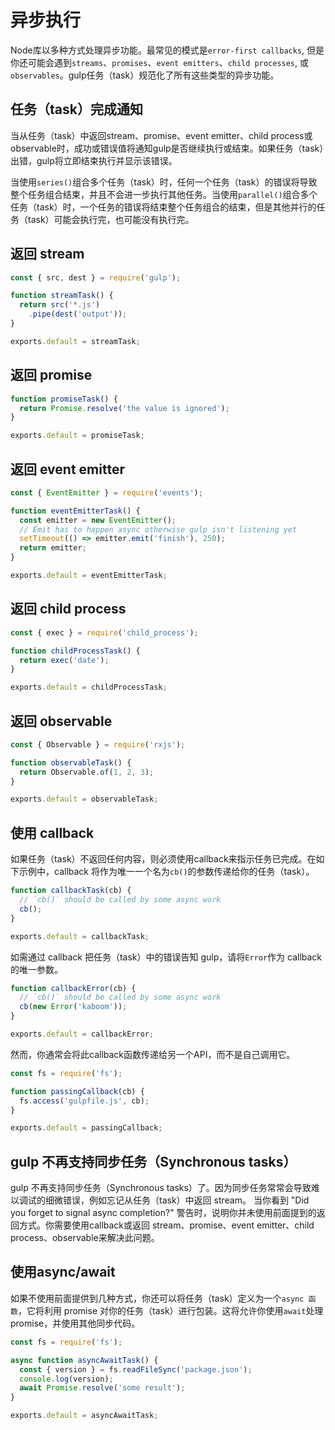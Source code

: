 # 异步执行
Node库以多种方式处理异步功能。最常见的模式是`error-first callbacks`, 但是你还可能会遇到`streams`、`promises`、`event emitters`、`child processes`, 或 `observables`。gulp任务（task）规范化了所有这些类型的异步功能。

## 任务（task）完成通知
当从任务（task）中返回stream、promise、event emitter、child process或observable时，成功或错误值将通知gulp是否继续执行或结束。如果任务（task）出错，gulp将立即结束执行并显示该错误。

当使用`series()`组合多个任务（task）时，任何一个任务（task）的错误将导致整个任务组合结束，并且不会进一步执行其他任务。当使用`parallel()`组合多个任务（task）时，一个任务的错误将结束整个任务组合的结束，但是其他并行的任务（task）可能会执行完，也可能没有执行完。

## 返回 stream
```js
const { src, dest } = require('gulp');

function streamTask() {
  return src('*.js')
    .pipe(dest('output'));
}

exports.default = streamTask;
```

## 返回 promise
```js
function promiseTask() {
  return Promise.resolve('the value is ignored');
}

exports.default = promiseTask;
```

## 返回 event emitter
```js
const { EventEmitter } = require('events');

function eventEmitterTask() {
  const emitter = new EventEmitter();
  // Emit has to happen async otherwise gulp isn't listening yet
  setTimeout(() => emitter.emit('finish'), 250);
  return emitter;
}

exports.default = eventEmitterTask;
```

## 返回 child process
```js
const { exec } = require('child_process');

function childProcessTask() {
  return exec('date');
}

exports.default = childProcessTask;
```

## 返回 observable
```js
const { Observable } = require('rxjs');

function observableTask() {
  return Observable.of(1, 2, 3);
}

exports.default = observableTask;
```

## 使用 callback
如果任务（task）不返回任何内容，则必须使用callback来指示任务已完成。在如下示例中，callback 将作为唯一一个名为`cb()`的参数传递给你的任务（task）。
```js
function callbackTask(cb) {
  // `cb()` should be called by some async work
  cb();
}

exports.default = callbackTask;
```
如需通过 callback 把任务（task）中的错误告知 gulp，请将`Error`作为 callback 的唯一参数。
```js
function callbackError(cb) {
  // `cb()` should be called by some async work
  cb(new Error('kaboom'));
}

exports.default = callbackError;
```
然而，你通常会将此callback函数传递给另一个API，而不是自己调用它。
```js
const fs = require('fs');

function passingCallback(cb) {
  fs.access('gulpfile.js', cb);
}

exports.default = passingCallback;
```

## gulp 不再支持同步任务（Synchronous tasks）
gulp 不再支持同步任务（Synchronous tasks）了。因为同步任务常常会导致难以调试的细微错误，例如忘记从任务（task）中返回 stream。
当你看到 "Did you forget to signal async completion?" 警告时，说明你并未使用前面提到的返回方式。你需要使用callback或返回 stream、promise、event emitter、child process、observable来解决此问题。

## 使用async/await
如果不使用前面提供到几种方式，你还可以将任务（task）定义为一个`async 函数`，它将利用 promise 对你的任务（task）进行包装。这将允许你使用`await`处理 promise，并使用其他同步代码。
```js
const fs = require('fs');

async function asyncAwaitTask() {
  const { version } = fs.readFileSync('package.json');
  console.log(version);
  await Promise.resolve('some result');
}

exports.default = asyncAwaitTask;
```



